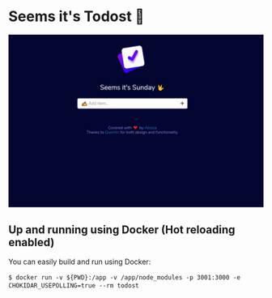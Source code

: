 # Seems it's Todost 🖖

![Screenshot](screenshot.png)


## Up and running using Docker (Hot reloading enabled)
You can easily build and run using Docker:

```shell
$ docker run -v ${PWD}:/app -v /app/node_modules -p 3001:3000 -e CHOKIDAR_USEPOLLING=true --rm todost
 ```